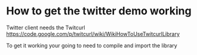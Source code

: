 How to get the twitter demo working
=================

Twitter client needs the Twitcurl 
https://code.google.com/p/twitcurl/wiki/WikiHowToUseTwitcurlLibrary

To get it working your going to need to compile and import the library